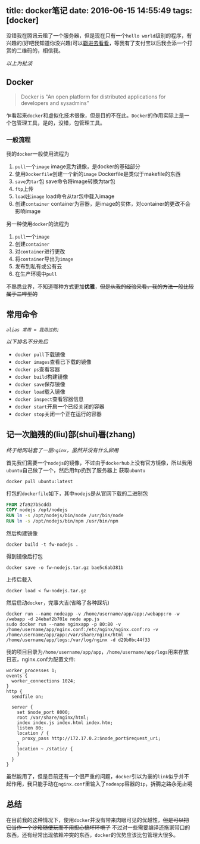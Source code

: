title: docker笔记
date: 2016-06-15 14:55:49
tags: [docker]
---

没错我在腾讯云租了一个服务器，但是现在只有一个`hello world`级别的程序，有兴趣的(好吧我知道你没兴趣)可以[戳进去看看](http://123.206.195.27/ "")，等我有了支付宝以后我会添一个打赏的二维码的，相信我。

*以上为扯淡*
<!--more-->
## Docker
> Docker is "An open platform for distributed applications for developers and sysadmins"

乍看起来`docker`和虚拟化技术很像，但是目的不在此。`Docker`的作用实际上是一个包管理工具，是的，没错，包管理工具。

### 一般流程
我的`docker`一般使用流程为
 1. `pull`一个`image`
 image意为镜像，是docker的基础部分
 1. 使用`Dockerfile`创建一个新的`image`
 Dockerfile是类似于makefile的东西
 1. `save`为`tar`包
 save命令将image转换为tar包
 1. `ftp`上传
 1. `load`出`image`
 load命令从tar包中载入image
 1. 创建`container`
 container为容器，是image的实体，对container的更改不会影响image

另一种使用`docker`的流程为
 1. `pull`一个`image`
 1. 创建`container`
 1. 对`container`进行更改
 1. 将`container`导出为`image`
 1. 发布到私有或公有云
 1. 在生产环境中`pull`

不熟悉业界，不知道哪种方式更加**优雅**，~~但是从我的经验来看，我的方法一般比较属于二哔型的~~

## 常用命令
*`alias 常用 = 我用过的;`*

*以下排名不分先后*
- `docker pull`下载镜像
- `docker images`查看已下载的镜像
- `docker ps`查看容器
- `docker build`构建镜像
- `docker save`保存镜像
- `docker load`载入镜像
- `docker inspect`查看容器信息
- `docker start`开启一个已经关闭的容器
- `docker stop`关闭一个正在运行的容器

## 记一次脑残的(liu)部(shui)署(zhang)
*终于给网站套了一层`nginx`，虽然并没有什么卵用*

首先我们需要一个`nodejs`的镜像，不过由于`dockerhub`上没有官方镜像，所以我用`ubuntu`自己做了一个，然后用ftp扔到了服务器上
获取`ubuntu`
```
docker pull ubuntu:latest
```

打包的`dockerfile`如下，其中`nodejs`是从官网下载的二进制包
```Dockerfile
FROM 2fa927b5cdd3
COPY nodejs /opt/nodejs
RUN ln -s /opt/nodejs/bin/node /usr/bin/node
RUN ln -s /opt/nodejs/bin/npm /usr/bin/npm
```
然后构建镜像
```
docker build -t fw-nodejs .
```
得到镜像后打包
```
docker save -o fw-nodejs.tar.gz bae5c6ab381b
```
上传后载入
```
docker load < fw-nodejs.tar.gz
```
然后启动`docker`，完事大吉(省略了各种踩坑)
```
docker run --name nodeapp -v /home/username/app/app:/webapp:ro -w /webapp -d 24ebaf2b701e node app.js
sudo docker run --name nginxapp -p 80:80 -v /home/username/app/nginx.conf:/etc/nginx/nginx.conf:ro -v /home/username/app/app:/var/share/nginx/html -v /home/username/app/logs:/var/log/nginx -d d29b0bc44f33
```
我的项目目录为`/home/username/app/app`，`/home/username/app/logs`用来存放日志，nginx.conf为配置文件:
```nginx
worker_processes 1;
events {
  worker_connections 1024;
}
http {
  sendfile on;

  server {
    set $node_port 8000;
    root /var/share/nginx/html;
    index index.js index.html index.htm;
    listen 80;
    location / {
      proxy_pass http://172.17.0.2:$node_port$request_uri;
    }
    location ~ /static/ {
    }
  }
}
```
虽然能用了，但是目前还有一个很严重的问题，`docker`引以为豪的`link`似乎并不起作用，我只能手动在`nginx.conf`里输入了`nodeapp`容器的`ip`，~~折腾之路永无止境~~

## 总结

在目前我的这种情况下，使用`docker`并没有带来肉眼可见的优越性，~~但是可以把它当作一个沙箱随便玩而不用担心搞坏环境了~~<nr />
不过对一些需要编译还拖家带口的东西，还有经常出现依赖冲突的东西，`docker`的优势应该比包管理大很多。